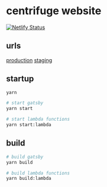 # centrifuge website

[![Netlify Status](https://api.netlify.com/api/v1/badges/2a6f2fd1-0d97-413a-9e1a-3468f1467542/deploy-status)](https://app.netlify.com/sites/staging-centrifuge-website/deploys)

## urls

[production](https://web.cntrfg.com/)
[staging](https://staging.web.cntrfg.com/)

## startup

```sh
yarn

# start gatsby
yarn start

# start lambda functions
yarn start:lambda
```

## build

```sh
# build gatsby
yarn build

# build lambda functions
yarn build:lambda
```
